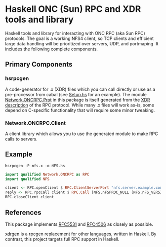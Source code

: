 # Haskell ONC (Sun) RPC and XDR tools and library

Haskell tools and library for interacting with ONC RPC (aka Sun RPC) protocols.
The goal is a working NFS4 client, so TCP clients and efficient large data
handling will be prioritized over servers, UDP, and portmaping.  It includes
the following complete components.

## Primary Components

### hsrpcgen

A code-generator for .x (XDR) files which you can call directly or use as a
pre-processor from cabal (see [Setup.hs](Setup.hs) for an example).  The module
[Network.ONCRPC.Prot](Network/ONCRPC/Prot.hs) in this package is itself
generated from the [XDR description](Network/ONCRPC/Prot.x) of the RPC
protocol.  While many .x files will work as-is, some depend on C-specific
functionality that will require some minor tweaking.

### Network.ONCRPC.Client

A client library which allows you to use the generated module to make RPC calls
to servers.

## Example

```
hsrpcgen -P nfs.x -o NFS.hs
```

```haskell
import qualified Network.ONCRPC as RPC
import qualified NFS

client <- RPC.openClient $ RPC.ClientServerPort "nfs.server.example.com" "nfs"
reply <- RPC.rpcCall client $ RPC.Call (NFS.nFSPROC_NULL (NFS.nFS_VERSION NFS.nFS_PROGRAM)) RPC.AuthNone RPC.AuthNone ()
RPC.closeClient client
```

## References

This package implements [RFC5531](https://tools.ietf.org/html/rfc5531) and
[RFC4506](https://tools.ietf.org/html/rfc4506) as closely as possible.

[xdrgen](http://github.com/jthornber/xdrgen) is a rpcgen replacement for
other languages, written in Haskell.  By contrast, this project targets full RPC
support in Haskell.
